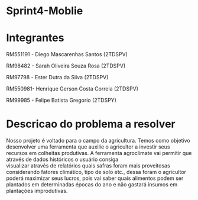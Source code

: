# Sprint4-Moblie

# Integrantes
 
RM551191 - Diego Mascarenhas Santos (2TDSPV)
 
RM98482 - Sarah Oliveira Souza Rosa (2TDSPV)
 
RM97798 - Ester Dutra da Silva  (2TDSPV)
 
RM550981- Henrique Gerson Costa Correia (2TDSPV)
 
RM99985 - Felipe Batista Gregorio (2TDSPY)
 
 
# Descricao do problema a resolver
 
Nosso projeto é voltado para o campo da agricultura. Temos como objetivo desenvolver
uma ferramenta que auxilie o agricultor a investir seus recursos em colheitas produtivas.
A ferramenta agroclimate vai permitir que através de dados históricos o usuário consiga  
visualizar através de relatórios quais safras foram mais proveitosas considerando fatores
climático, tipo de solo etc., dessa foram o agricultor poderá maximizar seus lucros, pois vai
saber quais alimentos podem ser plantados em determinadas épocas do ano e não gastará
insumos em plantações improdutivas.
